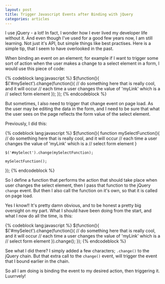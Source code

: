 ```yaml
---
layout: post
title: Trigger Javascript Events after Binding with jQuery
categories: articles
---
```


<p>I use jQuery - a lot! In fact, I wonder how I ever lived my developer life without it. And even though I've used for a good few years now, I am still learning. Not just it's API, but simple things like best practises. Here is a simple tip, that I seem to have overlooked in the past.</p>

<!--more-->

<p>When binding an event on an element; for example if I want to trigger some sort of action when the user makes a change to a select element in a form, I would use this piece of code:</p>

{% codeblock lang:javascript %}
  $(function(){
    $('#mySelect').change(function(){
      // do something here that is really cool, and it will occur
      // each time a user changes the value of 'myLink' which is a
      // select form element
    });
  });
{% endcodeblock %}

<p>But sometimes, I also need to trigger that change event on page load. As the user may be editing the data in the form, and I need to be sure that what the user sees on the page reflects the form value of the select element.</p>

<p>Previously, I did this:</p>

{% codeblock lang:javascript %}
  $(function(){
    function mySelectFunction(){
      // do something here that is really cool, and it will occur
      // each time a user changes the value of 'myLink' which is a
      // select form element
    }

    $('#mySelect').change(mySelectFunction);

    mySelectFunction();
  });
{% endcodeblock %}

<p>So I define a function that performs the action that should take place when user changes the select element, then I pass that function to the jQuery <code>change</code> event. But then I also call the function on it's own, so that it is called on page load.</p>

<p>Yes I know!! It's pretty damn obvious, and to be honest a pretty big oversight on my part. What I should have been doing from the start, and what I now do all the time, is this:</p>

{% codeblock lang:javascript %}
  $(function(){
    $('#mySelect').change(function(){
      // do something here that is really cool, and it will occur
      // each time a user changes the value of 'myLink' which is a
      // select form element
    }).change();
  });
{% endcodeblock %}

<p>See what I did there? I simply added a few characters; <code>.change()</code> to the jQuery chain. But that extra call to the <code>change()</code> event, will trigger the event that I bound earlier in the chain.</p>

<p>So all I am doing is binding the event to my desired action, then triggering it. Luurrvely!</p>